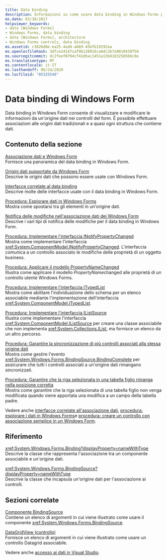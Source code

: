 ```yaml
---
title: Data binding
description: Informazioni su come usare data binding in Windows Forms per visualizzare e modificare le informazioni di un'origine dati in controlli del modulo.
ms.date: 03/30/2017
helpviewer_keywords:
- data [Windows Forms]
- Windows Forms, data binding
- data [Windows Forms], architecture
- Windows Forms controls, data binding
ms.assetid: c3826d8e-ea25-4ad4-a669-45bfb19192aa
ms.openlocfilehash: 3dfce24147caf9b138916ca8dc3b7a9010439f58
ms.sourcegitcommit: dc2feef0794cf41dbac1451a13b8183258566c0e
ms.translationtype: MT
ms.contentlocale: it-IT
ms.lasthandoff: 06/24/2020
ms.locfileid: "85325548"
---
```

# <a name="windows-forms-data-binding"></a>Data binding di Windows Form
Data binding in Windows Form consente di visualizzare e modificare le informazioni da un'origine dati nei controlli del form. È possibile effettuare associazioni alle origini dati tradizionali e a quasi ogni struttura che contiene dati.  
  
## <a name="in-this-section"></a>Contenuto della sezione  
 [Associazione dati e Windows Form](data-binding-and-windows-forms.md)  
 Fornisce una panoramica del data binding in Windows Form.  
  
 [Origini dati supportate da Windows Form](data-sources-supported-by-windows-forms.md)  
 Descrive le origini dati che possono essere usate con Windows Form.  
  
 [Interfacce correlate al data binding](interfaces-related-to-data-binding.md)  
 Descrive molte delle interfacce usate con il data binding in Windows Form.  
  
 [Procedura: Esplorare dati in Windows Forms](how-to-navigate-data-in-windows-forms.md)  
 Mostra come spostarsi tra gli elementi in un'origine dati.  
  
 [Notifica delle modifiche nell'associazione dati dei Windows Form](change-notification-in-windows-forms-data-binding.md)  
 Descrive i vari tipi di notifica delle modifiche per il data binding in Windows Form.  
  
 [Procedura: Implementare l'interfaccia INotifyPropertyChanged](how-to-implement-the-inotifypropertychanged-interface.md)  
 Mostra come implementare l'interfaccia <xref:System.ComponentModel.INotifyPropertyChanged>. L'interfaccia comunica a un controllo associato le modifiche delle proprietà di un oggetto business.  
  
 [Procedura: Applicare il modello PropertyNameChanged](how-to-apply-the-propertynamechanged-pattern.md)  
 Illustra come applicare il modello *PropertyName*changed alle proprietà di un controllo utente Windows Forms.  
  
 [Procedura: Implementare l'interfaccia ITypedList](how-to-implement-the-itypedlist-interface.md)  
 Mostra come abilitare l'individuazione dello schema per un elenco associabile mediante l'implementazione dell'interfaccia <xref:System.ComponentModel.ITypedList>.  
  
 [Procedura: Implementare l'interfaccia IListSource](how-to-implement-the-ilistsource-interface.md)  
 Illustra come implementare l'interfaccia <xref:System.ComponentModel.IListSource> per creare una classe associabile che non implementa <xref:System.Collections.IList>, ma fornisce un elenco da un altro percorso.  
  
 [Procedura: Garantire la sincronizzazione di più controlli associati alla stessa origine dati](multiple-controls-bound-to-data-source-synchronized.md)  
 Mostra come gestire l'evento <xref:System.Windows.Forms.BindingSource.BindingComplete> per assicurare che tutti i controlli associati a un'origine dati rimangano sincronizzati.  
  
 [Procedura: Garantire che la riga selezionata in una tabella figlio rimanga nella posizione corretta](ensure-the-selected-row-in-a-child-table-correct.md)  
 Mostra come garantire che la riga selezionata di una tabella figlio non venga modificata quando viene apportata una modifica a un campo della tabella padre.  
  
 Vedere anche [interfacce correlate all'associazione dati](interfaces-related-to-data-binding.md), [procedura: esplorare i dati in Windows Forms](how-to-navigate-data-in-windows-forms.md)e [procedura: creare un controllo con associazione semplice in un Windows Form](how-to-create-a-simple-bound-control-on-a-windows-form.md).  
  
## <a name="reference"></a>Riferimento  
 <xref:System.Windows.Forms.Binding?displayProperty=nameWithType>  
 Descrive la classe che rappresenta l'associazione tra un componente associabile e un'origine dati.  
  
 <xref:System.Windows.Forms.BindingSource?displayProperty=nameWithType>  
 Descrive la classe che incapsula un'origine dati per l'associazione ai controlli.  
  
## <a name="related-sections"></a>Sezioni correlate  
 [Componente BindingSource](./controls/bindingsource-component.md)  
 Contiene un elenco di argomenti in cui viene illustrato come usare il componente <xref:System.Windows.Forms.BindingSource>.  
  
 [DataGridView (controllo)](./controls/datagridview-control-windows-forms.md)  
 Fornisce un elenco di argomenti in cui viene illustrato come usare un controllo Datagrid associabile.  
  
 Vedere anche [accesso ai dati in Visual Studio](/visualstudio/data-tools/accessing-data-in-visual-studio).
